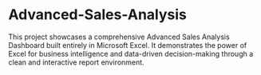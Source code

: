 # Advanced-Sales-Analysis
This project showcases a comprehensive Advanced Sales Analysis Dashboard built entirely in Microsoft Excel. It demonstrates the power of Excel for business intelligence and data-driven decision-making through a clean and interactive report environment.
